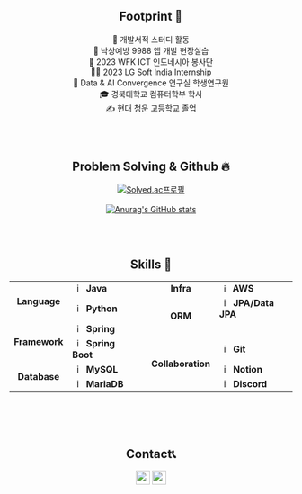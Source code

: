 
<div align=center>

## Footprint 🦶
📖 개발서적 스터디 활동<br/>
👴 낙상예방 9988 앱 개발 현장실습<br/>
👫 2023 WFK ICT 인도네시아 봉사단 </br>
👨‍💻 2023 LG Soft India Internship</br>
📝 Data & AI Convergence 연구실 학생연구원<br/>
🎓 경북대학교 컴퓨터학부 학사</br>
✍️ 현대 청운 고등학교 졸업</br>



</br></br>

 ## Problem Solving & Github 🔥
[![Solved.ac프로필](http://mazassumnida.wtf/api/v2/generate_badge?boj=milestogo905)](https://solved.ac/milestogo905)
<br/><br/>
[![Anurag's GitHub stats](https://github-readme-stats.vercel.app/api?username=Gyu-won&show_icons=true&theme=radical)](https://github.com/anuraghazra/github-readme-stats)

<br/><br/>

 
## Skills 🔨

<table>
  <tr>
    <td rowspan="2" align="center"><b>Language</td>
    <td><img src="https://staging.svgrepo.com/show/184143/java.svg" width="16px" alt="_icon" />&nbsp;&nbsp;<b>Java</td>
    <td rowspan="7"></td>
    <td rowspan="1" align="center"><b>Infra</td>
    <td><img src="https://static-00.iconduck.com/assets.00/aws-icon-2048x2048-274bm1xi.png" width="15px" alt="_icon" />&nbsp;&nbsp;<b>AWS</td>
  </tr>
  <tr>
    <td><img src="https://www.svgrepo.com/show/452091/python.svg" width="16px" alt="_icon"/>&nbsp;&nbsp;<b>Python</td>
    <td rowspan="2" align="center"><b>ORM</td>
      <td><img src="https://user-images.githubusercontent.com/112257466/209076523-777fe02a-455f-48a0-a4b1-aeb9fff17b10.png" width="16px" alt="_icon" />&nbsp;&nbsp;<b>JPA/Data JPA</td>
  </tr>
  <tr>
    <td rowspan="2" align="center"><b>Framework</td>
    <td><img src="https://user-images.githubusercontent.com/112257466/209075018-0a1f7f14-a910-4d16-a4e4-51929b99e1ae.png" width="16px" alt="_icon" />&nbsp;&nbsp;<b>Spring</td>
<!--      <td><img src="https://github.com/GDSC-Team-J/ADDI-ML/assets/112257466/dff863c4-fb90-4747-a621-bdbd2c44a0be" width="16px" alt="_icon" />&nbsp;&nbsp;<b>QueryDSL</td> -->
  </tr>
  <tr>
    <td><img src="https://user-images.githubusercontent.com/112257466/209075280-78be8487-7d6a-485c-92a8-d6677f0caab9.png" width="16px" alt="_icon" />&nbsp;&nbsp;<b>Spring Boot</td>
      <td rowspan="5" align="center"><b>Collaboration</td>
    <td><img src="https://www.svgrepo.com/show/452210/git.svg" width="16px" alt="_icon" />&nbsp;&nbsp;<b>Git</td>
  </tr>
  <tr>
    <tr>
      <td rowspan="3" align="center"><b>Database</b></td>
    <td><img src="https://user-images.githubusercontent.com/112257466/209078356-d9120e3d-9498-4ee4-a38d-139a263910f4.png" width="16px" alt="_icon" />&nbsp;&nbsp;<b>MySQL</td>
     <td><img src="https://encrypted-tbn0.gstatic.com/images?q=tbn:ANd9GcQuiLabX3HceCa3oEIGEYuW_iX7xAm9BJ32gqC840zqnQ&s" width="16px" alt="_icon" />&nbsp;&nbsp;<b>Notion</td>
    <tr>
      <td><img src="https://www.svgrepo.com/show/373824/mariadb.svg" width="16px" alt="_icon" />&nbsp;&nbsp;<b>MariaDB</td>
      <td><img src="https://www.svgrepo.com/show/452188/discord.svg" width="16px" alt="_icon" />&nbsp;&nbsp;<b>Discord</td>
  </tr>
</table>
<br><br>

<br/>

## Contact📞
<a href="https://mail.google.com/mail/u/0/#inbox"><img src="https://img.shields.io/badge/milestogo0905@gmail.com-EA4335?style=flat&logo=Gmail&logoColor=white&link=https://mail.google.com/mail/u/0/#inbox" height = 25px/></a>
<a href="https://gyuwon-tech.tistory.com/"><img src="https://img.shields.io/badge/개발 블로그-orange?style=flat&logo=Tistory&logoColor=white" height = 25px/>

<!--
## CV(한국어)
## CV(English)
        -->
</div>


